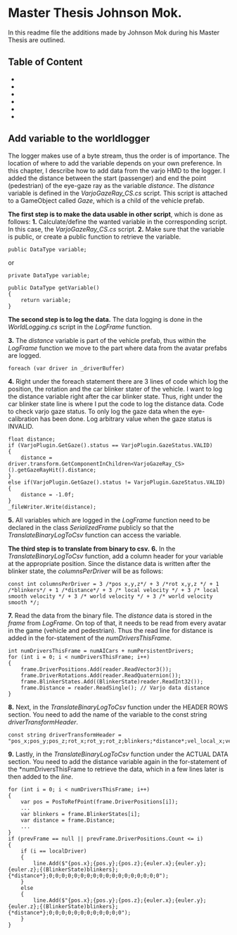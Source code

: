 # Master Thesis Johnson Mok.
In this readme file the additions made by Johnson Mok during his Master Thesis are outlined.

## Table of Content
- 
-
-
-
-
-

## Add variable to the worldlogger
The logger makes use of a byte stream, thus the order is of importance. The location of where to add the variable depends on your own preference. In this chapter, I describe how to add data from the varjo HMD to the logger.
I added the distance between the start (passenger) and end the point (pedestrian) of the eye-gaze ray as the variable *distance*. The *distance* variable is defined in the *VarjoGazeRay_CS.cs* script. 
This script is attached to a GameObject called *Gaze*, which is a child of the vehicle prefab. 

**The first step is to make the data usable in other script**, which is done as follows:
**1.** Calculate/define the wanted variable in the corresponding script. In this case, the *VarjoGazeRay_CS.cs* script.
**2.** Make sure that the variable is public, or create a public function to retrieve the variable. 
```
public DataType variable;
```
or
```
private DataType variable;

public DataType getVariable()
{
	return variable;
}
```
**The second step is to log the data.** The data logging is done in the *WorldLogging.cs* script in the *LogFrame* function. 

**3.** The *distance* variable is part of the vehicle prefab, thus within the *LogFrame* function we move to the part where data from the avatar prefabs are logged.
```
foreach (var driver in _driverBuffer)
```
**4.** Right under the foreach statement there are 3 lines of code which log the position, the rotation and the car blinker stater of the vehicle. I want to log the distance variable right after the car blinker state. Thus, right under the car blinker state line is where I put the code to log the distance data.
Code to check varjo gaze status. To only log the gaze data when the eye-calibration has been done. Log arbitrary value when the gaze status is INVALID.
```
float distance;
if (VarjoPlugin.GetGaze().status == VarjoPlugin.GazeStatus.VALID)
{
	distance = driver.transform.GetComponentInChildren<VarjoGazeRay_CS>().getGazeRayHit().distance;
}
else if(VarjoPlugin.GetGaze().status != VarjoPlugin.GazeStatus.VALID)
{
	distance = -1.0f; 
}
_fileWriter.Write(distance);
```
**5.** All variables which are logged in the *LogFrame* function need to be declared in the class *SerializedFrame* publicly so that the *TranslateBinaryLogToCsv* function can access the variable.

**The third step is to translate from binary to csv.**
**6.** In the *TranslateBinaryLogToCsv* function, add a column header for your variable at the appropriate position. Since the distance data is written after the blinker state, the *columnsPerDriver* will be as follows:
```
const int columnsPerDriver = 3 /*pos x,y,z*/ + 3 /*rot x,y,z */ + 1 /*blinkers*/ + 1 /*distance*/ + 3 /* local velocity */ + 3 /* local smooth velocity */ + 3 /* world velocity */ + 3 /* world velocity smooth */;
```
**7.** Read the data from the binary file. The *distance* data is stored in the *frame* from *LogFrame*. On top of that, it needs to be read from every avatar in the game (vehicle and pedestrian). Thus the read line for distance is added in the for-statement of the *numDriversThisFrame*.
```
int numDriversThisFrame = numAICars + numPersistentDrivers;
for (int i = 0; i < numDriversThisFrame; i++)
{
	frame.DriverPositions.Add(reader.ReadVector3());
	frame.DriverRotations.Add(reader.ReadQuaternion());
	frame.BlinkerStates.Add((BlinkerState)reader.ReadInt32());
	frame.Distance = reader.ReadSingle(); // Varjo data distance
}
```
**8.** Next, in the *TranslateBinaryLogToCsv* function under the HEADER ROWS section. You need to add the name of the variable to the const string *driverTransformHeader*.
```
const string driverTransformHeader = "pos_x;pos_y;pos_z;rot_x;rot_y;rot_z;blinkers;*distance*;vel_local_x;vel_local_y;vel_local_z;vel_local_smooth_x;vel_local_smooth_y;vel_local_smooth_z;vel_x;vel_y;vel_z;vel_smooth_x;vel_smooth_y;vel_smooth_z"; 
```
**9.** Lastly, in the *TranslateBinaryLogToCsv* function under the ACTUAL DATA section. You need to add the distance variable again in the for-statement of the *numDriversThisFrame to retrieve the data, which in a few lines later is then added to the *line*.
```
for (int i = 0; i < numDriversThisFrame; i++)
{
	var pos = PosToRefPoint(frame.DriverPositions[i]);
	...
	var blinkers = frame.BlinkerStates[i];
	var distance = frame.Distance;
	...
}
if (prevFrame == null || prevFrame.DriverPositions.Count <= i)
{
	if (i == localDriver)
	{
		line.Add($"{pos.x};{pos.y};{pos.z};{euler.x};{euler.y};{euler.z};{(BlinkerState)blinkers};{*distance*};0;0;0;0;0;0;0;0;0;0;0;0;0;0;0;0;0;0");
	}
	else
	{
		line.Add($"{pos.x};{pos.y};{pos.z};{euler.x};{euler.y};{euler.z};{(BlinkerState)blinkers};{*distance*};0;0;0;0;0;0;0;0;0;0;0;0");
	}
}
```




























	